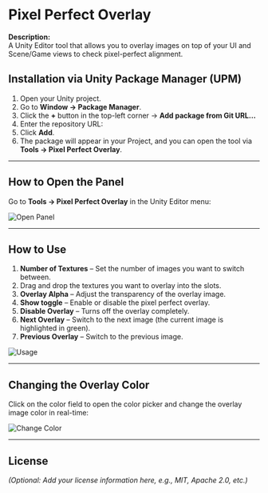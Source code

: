 # Pixel Perfect Overlay

**Description:**  
A Unity Editor tool that allows you to overlay images on top of your UI and Scene/Game views to check pixel-perfect alignment.


## Installation via Unity Package Manager (UPM)

1. Open your Unity project.  
2. Go to **Window → Package Manager**.  
3. Click the **+** button in the top-left corner → **Add package from Git URL…**  
4. Enter the repository URL:  
5. Click **Add**.  
6. The package will appear in your Project, and you can open the tool via **Tools → Pixel Perfect Overlay**.

---

## How to Open the Panel

Go to **Tools → Pixel Perfect Overlay** in the Unity Editor menu:

![Open Panel](https://github.com/user-attachments/assets/e80edb1c-3574-4e3a-a56e-732004340928)

---

## How to Use

1. **Number of Textures** – Set the number of images you want to switch between.  
2. Drag and drop the textures you want to overlay into the slots.  
3. **Overlay Alpha** – Adjust the transparency of the overlay image.  
4. **Show toggle** – Enable or disable the pixel perfect overlay.  
5. **Disable Overlay** – Turns off the overlay completely.  
6. **Next Overlay** – Switch to the next image (the current image is highlighted in green).  
7. **Previous Overlay** – Switch to the previous image.

![Usage](https://github.com/user-attachments/assets/52335f51-f533-4c87-bd2d-080e427aed08)

---

## Changing the Overlay Color

Click on the color field to open the color picker and change the overlay image color in real-time:

![Change Color](https://github.com/user-attachments/assets/0d5065fd-2859-42b4-9d7e-cec73cfdf5c3)

---


## License

*(Optional: Add your license information here, e.g., MIT, Apache 2.0, etc.)*
